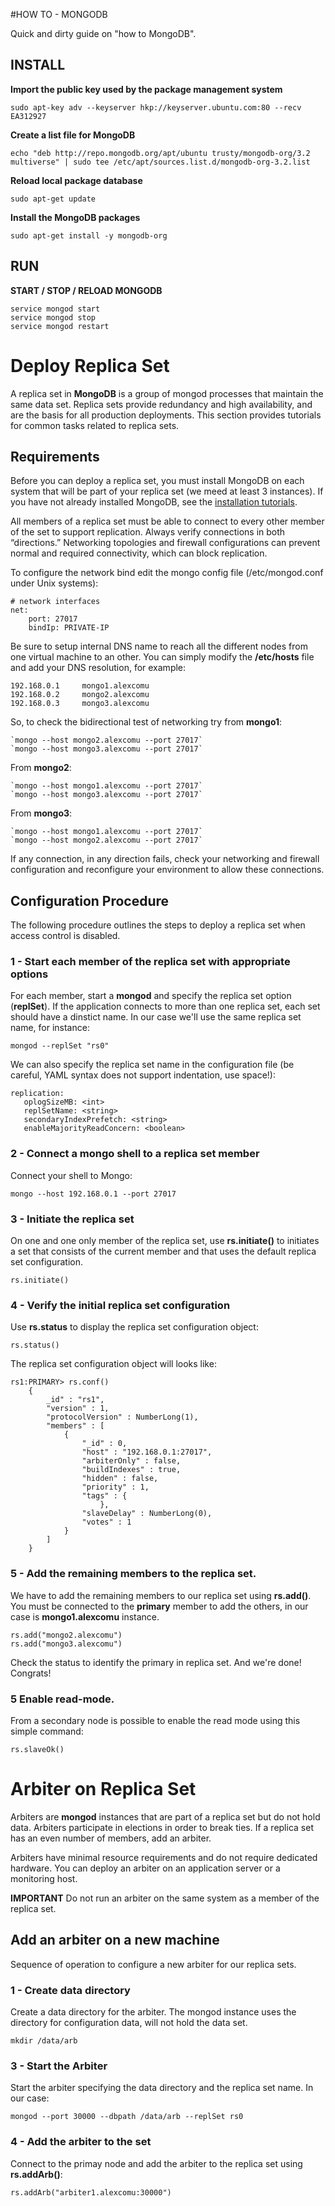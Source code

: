 #HOW TO - MONGODB

Quick and dirty guide on "how to MongoDB".

## INSTALL

**Import the public key used by the package management system**

    sudo apt-key adv --keyserver hkp://keyserver.ubuntu.com:80 --recv EA312927

**Create a list file for MongoDB**

    echo "deb http://repo.mongodb.org/apt/ubuntu trusty/mongodb-org/3.2 multiverse" | sudo tee /etc/apt/sources.list.d/mongodb-org-3.2.list

**Reload local package database**

    sudo apt-get update

**Install the MongoDB packages**

    sudo apt-get install -y mongodb-org

## RUN

**START / STOP / RELOAD MONGODB**

    service mongod start
    service mongod stop
    service mongod restart


# Deploy Replica Set

A replica set in **MongoDB** is a group of mongod processes that maintain the same data set. Replica sets provide redundancy and high availability, and are the basis for all production deployments. This section provides tutorials for common tasks related to replica sets.

## Requirements

Before you can deploy a replica set, you must install MongoDB on each system that will be part of your replica set (we meed at least 3 instances). If you have not already installed MongoDB, see the [installation tutorials](https://docs.mongodb.org/manual/installation/#tutorial-installation "Installation").

All members of a replica set must be able to connect to every other member of the set to support replication. Always verify connections in both “directions.” Networking topologies and firewall configurations can prevent normal and required connectivity, which can block replication.

To configure the network bind edit the mongo config file (/etc/mongod.conf under Unix systems):

    # network interfaces
    net:
        port: 27017
        bindIp: PRIVATE-IP

Be sure to setup internal DNS name to reach all the different nodes from one virtual machine to an other. You can simply modify the **/etc/hosts** file and add your DNS resolution, for example:

    192.168.0.1     mongo1.alexcomu
    192.168.0.2     mongo2.alexcomu
    192.168.0.3     mongo3.alexcomu

So, to check the bidirectional test of networking try from **mongo1**:

    `mongo --host mongo2.alexcomu --port 27017`
    `mongo --host mongo3.alexcomu --port 27017`

From **mongo2**:

    `mongo --host mongo1.alexcomu --port 27017`
    `mongo --host mongo3.alexcomu --port 27017`

From **mongo3**:

    `mongo --host mongo1.alexcomu --port 27017`
    `mongo --host mongo2.alexcomu --port 27017`

If any connection, in any direction fails, check your networking and firewall configuration and reconfigure your environment to allow these connections.

## Configuration Procedure

The following procedure outlines the steps to deploy a replica set when access control is disabled.

### 1 - Start each member of the replica set with appropriate options

For each member, start a **mongod** and specify the replica set option (**replSet**). If the application connects to more than one replica set, each set should have a dinstict name. In our case we'll use the same replica set name, for instance:

    mongod --replSet "rs0"

We can also specify the replica set name in the configuration file (be careful, YAML syntax does not support indentation, use space!):

    replication:
       oplogSizeMB: <int>
       replSetName: <string>
       secondaryIndexPrefetch: <string>
       enableMajorityReadConcern: <boolean>

### 2 - Connect a mongo shell to a replica set member

Connect your shell to Mongo:

    mongo --host 192.168.0.1 --port 27017

### 3 - Initiate the replica set

On one and one only member of the replica set, use **rs.initiate()** to initiates a set that consists of the current member and that uses the default replica set configuration.

    rs.initiate()

### 4 - Verify the initial replica set configuration

Use **rs.status** to display the replica set configuration object:

    rs.status()

The replica set configuration object will looks like:

    rs1:PRIMARY> rs.conf()
        {
            _id" : "rs1",
            "version" : 1,
            "protocolVersion" : NumberLong(1),
            "members" : [
                {
                    "_id" : 0,
                    "host" : "192.168.0.1:27017",
                    "arbiterOnly" : false,
                    "buildIndexes" : true,
                    "hidden" : false,
                    "priority" : 1,
                    "tags" : {
                        },
                    "slaveDelay" : NumberLong(0),
                    "votes" : 1
                }
            ]
        }

### 5 - Add the remaining members to the replica set.

We have to add the remaining members to our replica set using **rs.add()**. You must be connected to the **primary** member to add the others, in our case is **mongo1.alexcomu** instance.

    rs.add("mongo2.alexcomu")
    rs.add("mongo3.alexcomu")

Check the status to identify the primary in replica set. And we're done! Congrats!

### 5 Enable read-mode.

From a secondary node is possible to enable the read mode using this simple command:

    rs.slaveOk()

# Arbiter on Replica Set

Arbiters are **mongod** instances that are part of a replica set but do not hold data. Arbiters participate in elections in order to break ties. If a replica set has an even number of members, add an arbiter.

Arbiters have minimal resource requirements and do not require dedicated hardware. You can deploy an arbiter on an application server or a monitoring host.

**IMPORTANT** Do not run an arbiter on the same system as a member of the replica set.


## Add an arbiter on a new machine

Sequence of operation to configure a new arbiter for our replica sets.

### 1 - Create data directory

Create a data directory for the arbiter. The mongod instance uses the directory for configuration data, will not hold the data set.

    mkdir /data/arb

### 3 - Start the Arbiter

Start the arbiter specifying the data directory and the replica set name. In our case:

    mongod --port 30000 --dbpath /data/arb --replSet rs0

### 4 - Add the arbiter to the set

Connect to the primay node and add the arbiter to the replica set using **rs.addArb()**:

    rs.addArb("arbiter1.alexcomu:30000")
